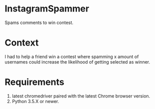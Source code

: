 # InstagramSpammer
Spams comments to win contest.

# Context
I had to help a friend win a contest where spamming x amount of usernames could increase the likelihood of getting selected as winner.

# Requirements
1. latest chromedriver paired with the latest Chrome browser version.
2. Python 3.5.X or newer.
